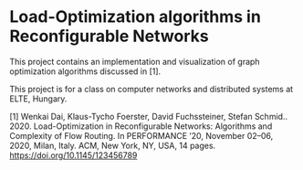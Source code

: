# Load-Optimization algorithms in Reconfigurable Networks

This project contains an implementation and visualization of graph optimization algorithms discussed in [1].

This project is for a class on computer networks and distributed systems at ELTE, Hungary.




[1] Wenkai Dai, Klaus-Tycho Foerster, David Fuchssteiner, Stefan Schmid.. 2020. Load-Optimization in Reconfigurable Networks: Algorithms and Complexity of Flow Routing. In PERFORMANCE ’20, November 02–06, 2020, Milan, Italy. ACM, New York, NY, USA, 14 pages. https://doi.org/10.1145/123456789
